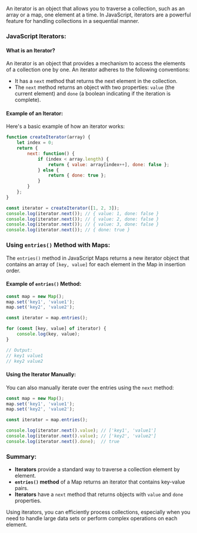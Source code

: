 
An iterator is an object that allows you to traverse a collection, such as an array or a map, one element at a time. In JavaScript, iterators are a powerful feature for handling collections in a sequential manner.

### JavaScript Iterators:

#### What is an Iterator?

An iterator is an object that provides a mechanism to access the elements of a collection one by one. An iterator adheres to the following conventions:
- It has a `next` method that returns the next element in the collection.
- The `next` method returns an object with two properties: `value` (the current element) and `done` (a boolean indicating if the iteration is complete).

#### Example of an Iterator:

Here's a basic example of how an iterator works:

```javascript
function createIterator(array) {
    let index = 0;
    return {
        next: function() {
            if (index < array.length) {
                return { value: array[index++], done: false };
            } else {
                return { done: true };
            }
        }
    };
}

const iterator = createIterator([1, 2, 3]);
console.log(iterator.next()); // { value: 1, done: false }
console.log(iterator.next()); // { value: 2, done: false }
console.log(iterator.next()); // { value: 3, done: false }
console.log(iterator.next()); // { done: true }
```

### Using `entries()` Method with Maps:

The `entries()` method in JavaScript Maps returns a new iterator object that contains an array of `[key, value]` for each element in the Map in insertion order.

#### Example of `entries()` Method:

```javascript
const map = new Map();
map.set('key1', 'value1');
map.set('key2', 'value2');

const iterator = map.entries();

for (const [key, value] of iterator) {
    console.log(key, value);
}

// Output:
// key1 value1
// key2 value2
```

#### Using the Iterator Manually:

You can also manually iterate over the entries using the `next` method:

```javascript
const map = new Map();
map.set('key1', 'value1');
map.set('key2', 'value2');

const iterator = map.entries();

console.log(iterator.next().value); // ['key1', 'value1']
console.log(iterator.next().value); // ['key2', 'value2']
console.log(iterator.next().done);  // true
```

### Summary:

- **Iterators** provide a standard way to traverse a collection element by element.
- **`entries()` method** of a Map returns an iterator that contains key-value pairs.
- **Iterators** have a `next` method that returns objects with `value` and `done` properties.

Using iterators, you can efficiently process collections, especially when you need to handle large data sets or perform complex operations on each element.